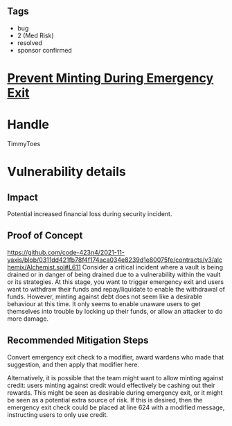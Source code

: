 ## Tags

- bug
- 2 (Med Risk)
- resolved
- sponsor confirmed

# [Prevent Minting During Emergency Exit](https://github.com/code-423n4/2021-11-yaxis-findings/issues/12) 

# Handle

TimmyToes


# Vulnerability details

## Impact
Potential increased financial loss during security incident.

## Proof of Concept
https://github.com/code-423n4/2021-11-yaxis/blob/0311dd421fb78f4f174aca034e8239d1e80075fe/contracts/v3/alchemix/Alchemist.sol#L611
Consider a critical incident where a vault is being drained or in danger of being drained due to a vulnerability within the vault or its strategies.
At this stage, you want to trigger emergency exit and users want to withdraw their funds and repay/liquidate to enable the withdrawal of funds. However, minting against debt does not seem like a desirable behaviour at this time. It only seems to enable unaware users to get themselves into trouble by locking up their funds, or allow an attacker to do more damage.

## Recommended Mitigation Steps
Convert emergency exit check to a modifier, award wardens who made that suggestion, and then apply that modifier here.

Alternatively, it is possible that the team might want to allow minting against credit: users minting against credit would effectively be cashing out their rewards. This might be seen as desirable during emergency exit, or it might be seen as a potential extra source of risk. If this is desired, then the emergency exit check could be placed at line 624 with a modified message, instructing users to only use credit.

